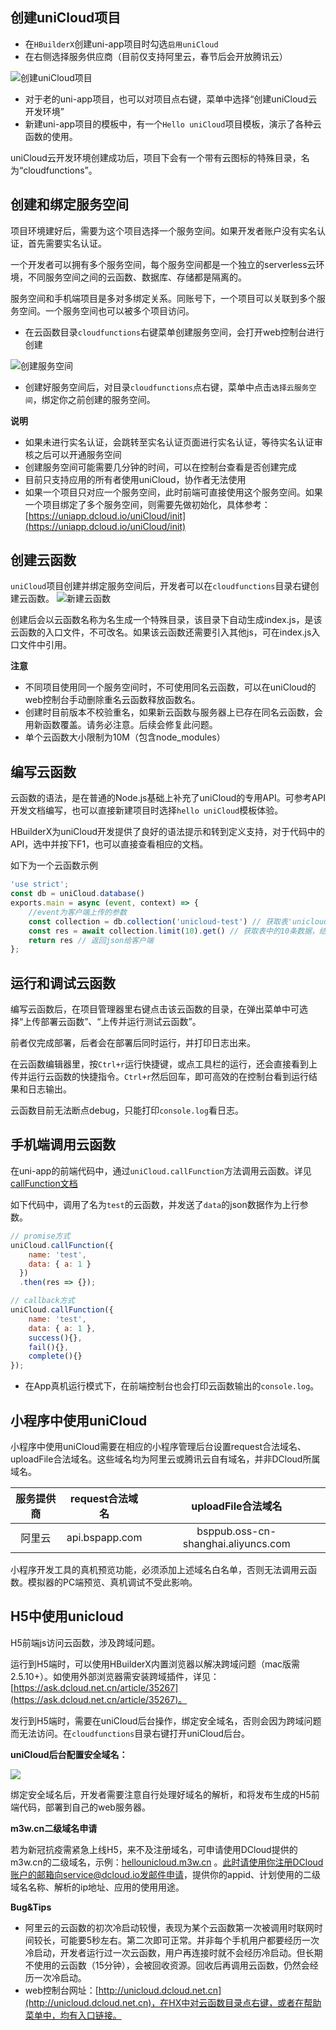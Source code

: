 ## 创建uniCloud项目
  
  - 在`HBuilderX`创建uni-app项目时勾选`启用uniCloud`
  - 在右侧选择服务供应商（目前仅支持阿里云，春节后会开放腾讯云）

![创建uniCloud项目](https://img.cdn.aliyun.dcloud.net.cn/uni-app/uniCloud/create-project.png)

  - 对于老的uni-app项目，也可以对项目点右键，菜单中选择“创建uniCloud云开发环境”
  - 新建uni-app项目的模板中，有一个`Hello uniCloud`项目模板，演示了各种云函数的使用。
  
  uniCloud云开发环境创建成功后，项目下会有一个带有云图标的特殊目录，名为“cloudfunctions”。

## 创建和绑定服务空间

项目环境建好后，需要为这个项目选择一个服务空间。如果开发者账户没有实名认证，首先需要实名认证。

一个开发者可以拥有多个服务空间，每个服务空间都是一个独立的serverless云环境，不同服务空间之间的云函数、数据库、存储都是隔离的。

服务空间和手机端项目是多对多绑定关系。同账号下，一个项目可以关联到多个服务空间。一个服务空间也可以被多个项目访问。

  - 在云函数目录`cloudfunctions`右键菜单创建服务空间，会打开web控制台进行创建

![创建服务空间](https://img.cdn.aliyun.dcloud.net.cn/uni-app/uniCloud/create-space.png)

  - 创建好服务空间后，对目录`cloudfunctions`点右键，菜单中点击`选择云服务空间`，绑定你之前创建的服务空间。
  
**说明**

- 如果未进行实名认证，会跳转至实名认证页面进行实名认证，等待实名认证审核之后可以开通服务空间
- 创建服务空间可能需要几分钟的时间，可以在控制台查看是否创建完成
- 目前只支持应用的所有者使用uniCloud，协作者无法使用
- 如果一个项目只对应一个服务空间，此时前端可直接使用这个服务空间。如果一个项目绑定了多个服务空间，则需要先做初始化，具体参考：[https://uniapp.dcloud.io/uniCloud/init](https://uniapp.dcloud.io/uniCloud/init)

## 创建云函数

`uniCloud`项目创建并绑定服务空间后，开发者可以在`cloudfunctions`目录右键创建云函数。
![新建云函数](http://img.cdn.aliyun.dcloud.net.cn/uni-app/uniCloud/unicloud-02.png)

创建后会以云函数名称为名生成一个特殊目录，该目录下自动生成index.js，是该云函数的入口文件，不可改名。如果该云函数还需要引入其他js，可在index.js入口文件中引用。

**注意**

- 不同项目使用同一个服务空间时，不可使用同名云函数，可以在uniCloud的web控制台手动删除重名云函数释放函数名。
- 创建时目前版本不校验重名，如果新云函数与服务器上已存在同名云函数，会用新函数覆盖。请务必注意。后续会修复此问题。
- 单个云函数大小限制为10M（包含node_modules）

## 编写云函数
云函数的语法，是在普通的Node.js基础上补充了uniCloud的专用API。可参考API开发文档编写，也可以直接新建项目时选择`hello uniCloud`模板体验。

HBuilderX为uniCloud开发提供了良好的语法提示和转到定义支持，对于代码中的API，选中并按下F1，也可以直接查看相应的文档。

如下为一个云函数示例
```javascript
'use strict';
const db = uniCloud.database()
exports.main = async (event, context) => {
	//event为客户端上传的参数
	const collection = db.collection('unicloud-test') // 获取表'unicloud-test'的集合对象
	const res = await collection.limit(10).get() // 获取表中的10条数据，结果为json格式
	return res // 返回json给客户端
};

```

## 运行和调试云函数
编写云函数后，在项目管理器里右键点击该云函数的目录，在弹出菜单中可选择“上传部署云函数”、“上传并运行测试云函数”。

前者仅完成部署，后者会在部署后同时运行，并打印日志出来。

在云函数编辑器里，按`Ctrl+r`运行快捷键，或点工具栏的运行，还会直接看到上传并运行云函数的快捷指令。`Ctrl+r`然后回车，即可高效的在控制台看到运行结果和日志输出。

云函数目前无法断点debug，只能打印`console.log`看日志。

## 手机端调用云函数
在uni-app的前端代码中，通过`uniCloud.callFunction`方法调用云函数。详见[callFunction文档](https://uniapp.dcloud.io/uniCloud/functions?id=callfunction)

如下代码中，调用了名为`test`的云函数，并发送了`data`的json数据作为上行参数。
```javascript
// promise方式
uniCloud.callFunction({
    name: 'test',
    data: { a: 1 }
  })
  .then(res => {});

// callback方式
uniCloud.callFunction({
	name: 'test',
	data: { a: 1 },
	success(){},
	fail(){},
	complete(){}
});
```

- 在App真机运行模式下，在前端控制台也会打印云函数输出的`console.log`。

## 小程序中使用uniCloud

小程序中使用uniCloud需要在相应的小程序管理后台设置request合法域名、uploadFile合法域名。这些域名均为阿里云或腾讯云自有域名，并非DCloud所属域名。

|服务提供商	|request合法域名|uploadFile合法域名									|
|:-:				|:-:						|:-:																|
|阿里云			|api.bspapp.com	|bsppub.oss-cn-shanghai.aliyuncs.com|

小程序开发工具的真机预览功能，必须添加上述域名白名单，否则无法调用云函数。模拟器的PC端预览、真机调试不受此影响。

## H5中使用unicloud

H5前端js访问云函数，涉及跨域问题。

运行到H5端时，可以使用HBuilderX内置浏览器以解决跨域问题（mac版需2.5.10+）。如使用外部浏览器需安装跨域插件，详见：[https://ask.dcloud.net.cn/article/35267](https://ask.dcloud.net.cn/article/35267)。

发行到H5端时，需要在uniCloud后台操作，绑定安全域名，否则会因为跨域问题而无法访问。在`cloudfunctions`目录右键打开uniCloud后台。

**uniCloud后台配置安全域名：**

![](https://img.cdn.aliyun.dcloud.net.cn/uni-app/uniCloud/uniCloud-add-domain.png)

绑定安全域名后，开发者需要注意自行处理好域名的解析，和将发布生成的H5前端代码，部署到自己的web服务器。

**m3w.cn二级域名申请**

若为新冠抗疫需紧急上线H5，来不及注册域名，可申请使用DCloud提供的m3w.cn的二级域名，示例：[hellounicloud.m3w.cn](https://hellounicloud.m3w.cn) 。此时请使用你注册DCloud账户的邮箱向service@dcloud.io发邮件申请，提供你的appid、计划使用的二级域名名称、解析的ip地址、应用的使用用途。

**Bug&Tips**
- 阿里云的云函数的初次冷启动较慢，表现为某个云函数第一次被调用时联网时间较长，可能要5秒左右。第二次即可正常。并非每个手机用户都要经历一次冷启动，开发者运行过一次云函数，用户再连接时就不会经历冷启动。但长期不使用的云函数（15分钟），会被回收资源。回收后再调用云函数，仍然会经历一次冷启动。
- web控制台网址：[http://unicloud.dcloud.net.cn](http://unicloud.dcloud.net.cn)，在HX中对云函数目录点右键，或者在帮助菜单中，均有入口链接。

<!-- **注意**
- 服务提供商为腾讯云时，需要开发者手动去管理控制台开启匿名登录[详情](/uniCloud/authentication#匿名登录) -->

